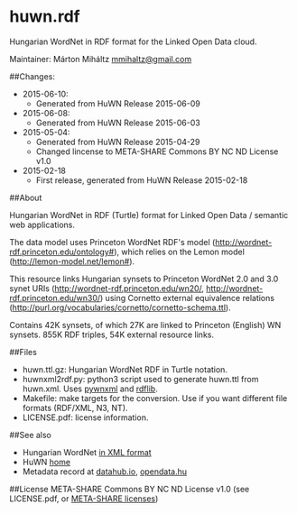 # huwn.rdf
Hungarian WordNet in RDF format for the Linked Open Data cloud.

Maintainer: Márton Miháltz <mmihaltz@gmail.com>

##Changes:
* 2015-06-10:
  * Generated from HuWN Release 2015-06-09
* 2015-06-08:
  * Generated from HuWN Release 2015-06-03
* 2015-05-04:
  * Generated from HuWN Release 2015-04-29
  * Changed lincense to META-SHARE Commons BY NC ND License v1.0
* 2015-02-18
  * First release, generated from HuWN Release 2015-02-18

##About

Hungarian WordNet in RDF (Turtle) format for Linked Open Data / semantic web applications.

The data model uses Princeton WordNet RDF's model (http://wordnet-rdf.princeton.edu/ontology#), which relies on
the Lemon model (http://lemon-model.net/lemon#). 

This resource links Hungarian synsets to Princeton WordNet 2.0 and 3.0 synet
URIs (http://wordnet-rdf.princeton.edu/wn20/, http://wordnet-rdf.princeton.edu/wn30/) using Cornetto external
equivalence relations (http://purl.org/vocabularies/cornetto/cornetto-schema.ttl).

Contains 42K synsets, of which 27K are linked to Princeton (English) WN synsets. 855K RDF triples, 54K external resource links.

##Files
- huwn.ttl.gz: Hungarian WordNet RDF in Turtle notation.
- huwnxml2rdf.py: python3 script used to generate huwn.ttl from huwn.xml. Uses [pywnxml](https://github.com/ppke-nlpg/pywnxml) and [rdflib](http://rdflib.readthedocs.org).
- Makefile: make targets for the conversion. Use if you want different file formats (RDF/XML, N3, NT).
- LICENSE.pdf: license information.

##See also
- Hungarian WordNet [in XML format](https://github.com/dlt-rilmta/huwn)
- HuWN [home](http://corpus.nytud.hu/huwn/)
- Metadata record at [datahub.io](http://datahub.io/dataset/hungarian-wordnet-rdf), [opendata.hu](http://opendata.hu/dataset/magyar-wordnet-rdf)

##License
META-SHARE Commons BY NC ND License v1.0 (see LICENSE.pdf, or [META-SHARE licenses](http://www.meta-net.eu/meta-share/licenses))
